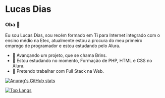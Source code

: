 # Lucas Dias

### Oba 👋

Eu sou Lucas Dias, sou recém formado em Ti para Internet integrado com o ensino médio na Etec, 
atualmente estou a procura do meu primeiro emprego de programador e estou estudando pelo Alura.

- 🔭 Avançando um projeto, que se chama Brins.
- 🌱 Estou estudando no momento, Formação de PHP, HTML e CSS no Alura.
- 🤝 Pretendo trabalhar com Full Stack na Web. 

[![Anurag's GitHub stats](https://github-readme-stats.vercel.app/api?username=LUk3VIT&hide=issues&theme=yeblu)](https://github.com/anuraghazra/github-readme-stats)


[![Top Langs](https://github-readme-stats.vercel.app/api/top-langs/?username=LUk3VIT&hide=PHP)](https://github.com/anuraghazra/github-readme-stats)
